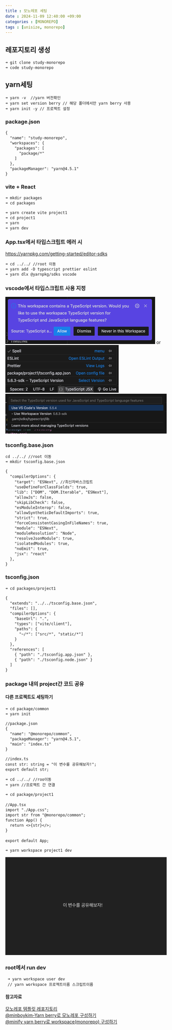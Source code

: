 ```yaml
---
title : 모노레포 세팅
date : 2024-11-09 12:40:00 +09:00
categories : [MONOREPO]
tags : [unisize, monorepo] 
---
```


## 레포지토리 생성
```
➜ git clone study-monorepo
➜ code study-monorepo
```
## yarn세팅
```
➜ yarn -v  //yarn 버전확인
➜ yarn set version berry // 해당 폴더에서만 yarn berry 사용
➜ yarn init -y // 프로젝트 설정
```
### package.json
```
{
  "name": "study-monorepo",
  "workspaces": {
    "packages": [
      "package/*"
    ]
  },
  "packageManager": "yarn@4.5.1"
}
```

### vite + React
```
➜ mkdir packages
➜ cd packages
```

```
➜ yarn create vite project1
➜ cd project1
➜ yarn
➜ yarn dev
```
### App.tsx에서 타입스크립트 에러 시
https://yarnpkg.com/getting-started/editor-sdks
```
➜ cd ../../ //root 이동
➜ yarn add -D typescript prettier eslint
➜ yarn dlx @yarnpkg/sdks vscode
```
### vscode에서 타입스크립트 사용 지정
![alt text](image.png) or
![alt text](image-1.png)
![alt text](image-2.png)


### tsconfig.base.json
```
cd ../../ //root 이동
➜ mkdir tsconfig.base.json
```
```
{
  "compilerOptions": {
    "target": "ESNext", //최신자바스크립트
    "useDefineForClassFields": true,
    "lib": ["DOM", "DOM.Iterable", "ESNext"],
    "allowJs": false,
    "skipLibCheck": false,
    "esModuleInterop": false,
    "allowSyntheticDefaultImports": true,
    "strict": true,
    "forceConsistentCasingInFileNames": true,
    "module": "ESNext",
    "moduleResolution": "Node",
    "resolveJsonModule": true,
    "isolatedModules": true,
    "noEmit": true,
    "jsx": "react"
  },
}

```
### tsconfig.json
```
➜ cd packages/project1
```
```
{
  "extends": "../../tsconfig.base.json",
  "files": [],
  "compilerOptions": {
    "baseUrl": ".",
    "types": ["vite/client"],
    "paths": {
      "~/*": ["src/*", "static/*"]
    }
  },
  "references": [
    { "path": "./tsconfig.app.json" },
    { "path": "./tsconfig.node.json" }
  ]
}
```
### package 내의 project간 코드 공유
 #### 다른 프로젝트도 세팅하기
 ```
 ➜ cd package/common
 ➜ yarn init
 ```
```
//package.json
{
  "name": "@monorepo/common",
  "packageManager": "yarn@4.5.1",
  "main": "index.ts"
}
```
```
//index.ts
const str: string = "이 변수를 공유해보자!";
export default str;

```

 ```
 ➜ cd ../../ //roo이동
 ➜ yarn //프로젝트 간 연결
 ```
```
➜ cd package/project1

//App.tsx
import "./App.css";
import str from "@monorepo/common";
function App() {
  return <>{str}</>;
}

export default App;

```


 ```
 ➜ yarn workspace project1 dev
  ```
![alt text](image-3.png)

### root에서 run dev
```
 ➜ yarn workspace user dev
 // yarn workspace 프로젝트이름 스크립트이름
```

#### 참고자료
[모노레포 템플릿 레포지토리](https://github.com/kowoohyuk/monorepo-template/tree/normal) <br>
[@minboykim-Yarn berry로 모노레포 구성하기](https://velog.io/@minboykim/Yarn-berry%EB%A1%9C-%EB%AA%A8%EB%85%B8%EB%A0%88%ED%8F%AC-%EA%B5%AC%EC%84%B1%ED%95%98%EA%B8%B0) <br>
[@minify yarn berry로 workspace(monorepo) 구성하기
](https://minify.tistory.com/40)
